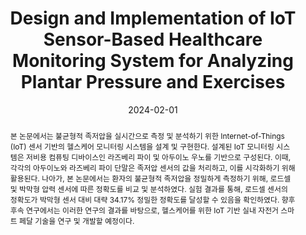 ---
title: "Design and Implementation of IoT Sensor-Based Healthcare Monitoring System for Analyzing Plantar Pressure and Exercises"
collection: publications
permalink: /publication/2024-dc14
date: 2024-02-01
venue: '제36회 영상처리 및 이해에 관한 워크샵'
# just display our icon symbols
# paperurl: '/files/pdf/research/DC14_족저압 및 운동 정보 분석을 위한 Internet-of-Things (IoT) 센서 기반 헬스케어 모니터링 시스템 설계 및 구현.pdf'
# slidesurl: 'http://academicpages.github.io/files/slides1.pdf'
pubtype: 'domestic_conference'
# link: ' '
# code: 'https://github.com/JunYBae/A-HealthCare-Monitoring-System-based-on-Internet-of-Things'
github: 'https://github.com/JunYBae/A-HealthCare-Monitoring-System-based-on-Internet-of-Things'
citation: '강정태, 배준영, <strong>오영우</strong>, 최우열. &quot;족저압 및 운동 정보 분석을 위한 Internet-of-Things (IoT) 센서 기반 헬스케어 모니터링 시스템 설계 및 구현.&quot; <i>제36회 영상처리 및 이해에 관한 워크샵</i>, 제주, 대한민국, 2024.01.31 - 02.02. (<u>Status: Presented on 2024.02.01.</u>)'
excerpt_separator: ""
abstract: "본 논문에서는 불균형적 족저압을 실시간으로 측정 및 분석하기 위한 Internet-of-Things (IoT) 센서 기반의 헬스케어 모니터링 시스템을 설계 및 구현한다. 설계된 IoT 모니터링 시스템은 저비용 컴퓨팅 디바이스인 라즈베리 파이 및 아두이노 우노를 기반으로 구성된다. 이때, 각각의 아두이노와 라즈베리 파이 단말은 족저압 센서의 값을 처리하고, 이를 시각화하기 위해 활용된다. 나아가, 본 논문에서는 환자의 불균형적 족저압을 정밀하게 측정하기 위해, 로드셀 및 박막형 압력 센서에 따른 정확도를 비교 및 분석하였다. 실험 결과를 통해, 로드셀 센서의 정확도가 박막형 센서 대비 대략 34.17% 정밀한 정확도를 달성할 수 있음을 확인하였다. 향후 후속 연구에서는 이러한 연구의 결과를 바탕으로, 헬스케어를 위한 IoT 기반 실내 자전거 스마트 페달 기술을 연구 및 개발할 예정이다."
---